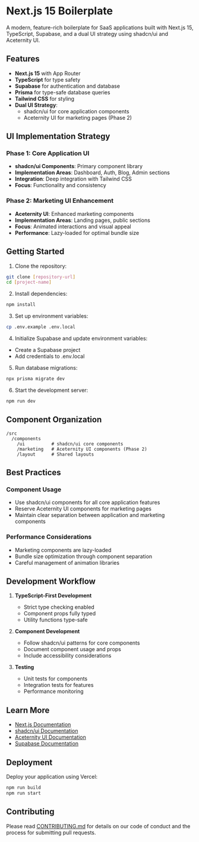 # Next.js 15 Boilerplate

A modern, feature-rich boilerplate for SaaS applications built with Next.js 15, TypeScript, Supabase, and a dual UI strategy using shadcn/ui and Aceternity UI.

## Features

- **Next.js 15** with App Router
- **TypeScript** for type safety
- **Supabase** for authentication and database
- **Prisma** for type-safe database queries
- **Tailwind CSS** for styling
- **Dual UI Strategy**:
  - shadcn/ui for core application components
  - Aceternity UI for marketing pages (Phase 2)

## UI Implementation Strategy

### Phase 1: Core Application UI
- **shadcn/ui Components**: Primary component library
- **Implementation Areas**: Dashboard, Auth, Blog, Admin sections
- **Integration**: Deep integration with Tailwind CSS
- **Focus**: Functionality and consistency

### Phase 2: Marketing UI Enhancement
- **Aceternity UI**: Enhanced marketing components
- **Implementation Areas**: Landing pages, public sections
- **Focus**: Animated interactions and visual appeal
- **Performance**: Lazy-loaded for optimal bundle size

## Getting Started

1. Clone the repository:
```bash
git clone [repository-url]
cd [project-name]
```

2. Install dependencies:
```bash
npm install
```

3. Set up environment variables:
```bash
cp .env.example .env.local
```

4. Initialize Supabase and update environment variables:
- Create a Supabase project
- Add credentials to .env.local

5. Run database migrations:
```bash
npx prisma migrate dev
```

6. Start the development server:
```bash
npm run dev
```

## Component Organization

```
/src
  /components
    /ui          # shadcn/ui core components
    /marketing   # Aceternity UI components (Phase 2)
    /layout      # Shared layouts
```

## Best Practices

### Component Usage
- Use shadcn/ui components for all core application features
- Reserve Aceternity UI components for marketing pages
- Maintain clear separation between application and marketing components

### Performance Considerations
- Marketing components are lazy-loaded
- Bundle size optimization through component separation
- Careful management of animation libraries

## Development Workflow

1. **TypeScript-First Development**
   - Strict type checking enabled
   - Component props fully typed
   - Utility functions type-safe

2. **Component Development**
   - Follow shadcn/ui patterns for core components
   - Document component usage and props
   - Include accessibility considerations

3. **Testing**
   - Unit tests for components
   - Integration tests for features
   - Performance monitoring

## Learn More

- [Next.js Documentation](https://nextjs.org/docs)
- [shadcn/ui Documentation](https://ui.shadcn.com)
- [Aceternity UI Documentation](https://ui.aceternity.com)
- [Supabase Documentation](https://supabase.com/docs)

## Deployment

Deploy your application using Vercel:

```bash
npm run build
npm run start
```

## Contributing

Please read [CONTRIBUTING.md](CONTRIBUTING.md) for details on our code of conduct and the process for submitting pull requests.
